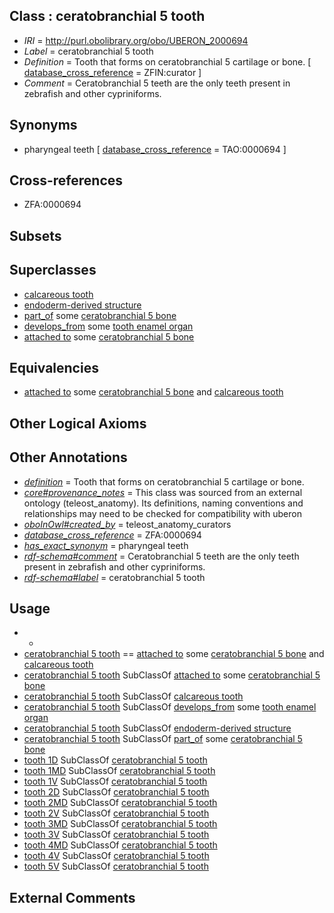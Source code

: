 
## Class : ceratobranchial 5 tooth

 * *IRI* = http://purl.obolibrary.org/obo/UBERON_2000694
 * *Label* = ceratobranchial 5 tooth
 * *Definition* = Tooth that forms on ceratobranchial 5 cartilage or bone. [ [database_cross_reference](../../ef/oboInOwl#hasDbXref.md) = ZFIN:curator ]
 * *Comment* = Ceratobranchial 5 teeth are the only teeth present in zebrafish and other cypriniforms.

## Synonyms

 * pharyngeal teeth [ [database_cross_reference](../../ef/oboInOwl#hasDbXref.md) = TAO:0000694 ]

## Cross-references

 * ZFA:0000694

## Subsets


## Superclasses

 * [calcareous tooth](../../UBERON/91/UBERON_0001091.md)
 * [endoderm-derived structure](../../UBERON/19/UBERON_0004119.md)
 * [part_of](../../BFO/50/BFO_0000050.md) some [ceratobranchial 5 bone](../../UBERON/39/UBERON_2001239.md)
 * [develops_from](../../RO/02/RO_0002202.md) some [tooth enamel organ](../../UBERON/76/UBERON_0005176.md)
 * [attached to](../../RO/71/RO_0002371.md) some [ceratobranchial 5 bone](../../UBERON/39/UBERON_2001239.md)

## Equivalencies

 * [attached to](../../RO/71/RO_0002371.md) some [ceratobranchial 5 bone](../../UBERON/39/UBERON_2001239.md) and [calcareous tooth](../../UBERON/91/UBERON_0001091.md)

## Other Logical Axioms


## Other Annotations

 * *[definition](../../IAO/15/IAO_0000115.md)* = Tooth that forms on ceratobranchial 5 cartilage or bone.
 * *[core#provenance_notes](../../core#provenance/es/core#provenance_notes.md)* = This class was sourced from an external ontology (teleost_anatomy). Its definitions, naming conventions and relationships may need to be checked for compatibility with uberon
 * *[oboInOwl#created_by](../../oboInOwl#created/by/oboInOwl#created_by.md)* = teleost_anatomy_curators
 * *[database_cross_reference](../../ef/oboInOwl#hasDbXref.md)* = ZFA:0000694
 * *[has_exact_synonym](../../ym/oboInOwl#hasExactSynonym.md)* = pharyngeal teeth
 * *[rdf-schema#comment](../../nt/rdf-schema#comment.md)* = Ceratobranchial 5 teeth are the only teeth present in zebrafish and other cypriniforms.
 * *[rdf-schema#label](../../el/rdf-schema#label.md)* = ceratobranchial 5 tooth

## Usage

 * -
 * [ceratobranchial 5 tooth](../../UBERON/94/UBERON_2000694.md) == [attached to](../../RO/71/RO_0002371.md) some [ceratobranchial 5 bone](../../UBERON/39/UBERON_2001239.md) and [calcareous tooth](../../UBERON/91/UBERON_0001091.md)
 * [ceratobranchial 5 tooth](../../UBERON/94/UBERON_2000694.md) SubClassOf [attached to](../../RO/71/RO_0002371.md) some [ceratobranchial 5 bone](../../UBERON/39/UBERON_2001239.md)
 * [ceratobranchial 5 tooth](../../UBERON/94/UBERON_2000694.md) SubClassOf [calcareous tooth](../../UBERON/91/UBERON_0001091.md)
 * [ceratobranchial 5 tooth](../../UBERON/94/UBERON_2000694.md) SubClassOf [develops_from](../../RO/02/RO_0002202.md) some [tooth enamel organ](../../UBERON/76/UBERON_0005176.md)
 * [ceratobranchial 5 tooth](../../UBERON/94/UBERON_2000694.md) SubClassOf [endoderm-derived structure](../../UBERON/19/UBERON_0004119.md)
 * [ceratobranchial 5 tooth](../../UBERON/94/UBERON_2000694.md) SubClassOf [part_of](../../BFO/50/BFO_0000050.md) some [ceratobranchial 5 bone](../../UBERON/39/UBERON_2001239.md)
 * [tooth 1D](../../UBERON/48/UBERON_2001148.md) SubClassOf [ceratobranchial 5 tooth](../../UBERON/94/UBERON_2000694.md)
 * [tooth 1MD](../../UBERON/46/UBERON_2001146.md) SubClassOf [ceratobranchial 5 tooth](../../UBERON/94/UBERON_2000694.md)
 * [tooth 1V](../../UBERON/41/UBERON_2001141.md) SubClassOf [ceratobranchial 5 tooth](../../UBERON/94/UBERON_2000694.md)
 * [tooth 2D](../../UBERON/50/UBERON_2001150.md) SubClassOf [ceratobranchial 5 tooth](../../UBERON/94/UBERON_2000694.md)
 * [tooth 2MD](../../UBERON/47/UBERON_2001147.md) SubClassOf [ceratobranchial 5 tooth](../../UBERON/94/UBERON_2000694.md)
 * [tooth 2V](../../UBERON/44/UBERON_2001144.md) SubClassOf [ceratobranchial 5 tooth](../../UBERON/94/UBERON_2000694.md)
 * [tooth 3MD](../../UBERON/52/UBERON_2001152.md) SubClassOf [ceratobranchial 5 tooth](../../UBERON/94/UBERON_2000694.md)
 * [tooth 3V](../../UBERON/45/UBERON_2001145.md) SubClassOf [ceratobranchial 5 tooth](../../UBERON/94/UBERON_2000694.md)
 * [tooth 4MD](../../UBERON/51/UBERON_2001151.md) SubClassOf [ceratobranchial 5 tooth](../../UBERON/94/UBERON_2000694.md)
 * [tooth 4V](../../UBERON/43/UBERON_2001143.md) SubClassOf [ceratobranchial 5 tooth](../../UBERON/94/UBERON_2000694.md)
 * [tooth 5V](../../UBERON/42/UBERON_2001142.md) SubClassOf [ceratobranchial 5 tooth](../../UBERON/94/UBERON_2000694.md)

## External Comments

